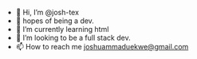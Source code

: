 - 👋 Hi, I’m @josh-tex
- 👀 hopes of being a dev.
- 🌱 I’m currently learning html
- 💞️ I’m looking to be a full stack dev.
- 📫 How to reach me joshuammaduekwe@gmail.com

<!---
josh-tex/josh-tex is a ✨ special ✨ repository because its `README.md` (this file) appears on your GitHub profile.
You can click the Preview link to take a look at your changes.
--->

